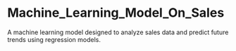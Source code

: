# Machine_Learning_Model_On_Sales
A  machine learning model designed to analyze sales data and predict future trends using regression models.
